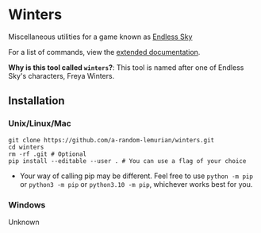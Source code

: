 # Winters
Miscellaneous utilities for a game known as [Endless Sky](https://github.com/endless-sky/endless-sky)

For a list of commands, view the [extended documentation](docs/README.md).

**Why is this tool called `winters`?**: This tool is named after one of Endless Sky's characters, Freya Winters.

## Installation
### Unix/Linux/Mac
```
git clone https://github.com/a-random-lemurian/winters.git
cd winters
rm -rf .git # Optional
pip install --editable --user . # You can use a flag of your choice
```
- Your way of calling pip may be different. Feel free to use `python -m pip` or `python3 -m pip` or `python3.10 -m pip`, whichever works best for you.
### Windows
Unknown